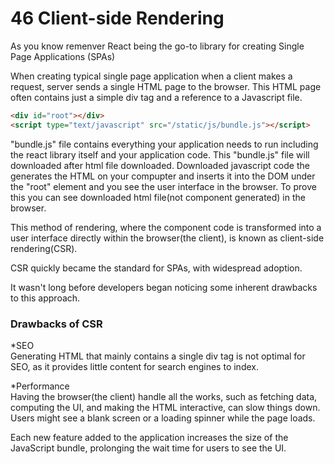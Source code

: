 # 46 Client-side Rendering  

As you know remenver React being the go-to library for creating Single Page Applications (SPAs)  

When creating typical single page application when a client makes a request, server sends a single HTML page to the browser. This HTML page often contains just a simple div tag and a reference to a Javascript file.   
```html
<div id="root"></div>
<script type="text/javascript" src="/static/js/bundle.js"></script>
```
"bundle.js" file contains everything your application needs to run including the react library itself and your application code. This "bundle.js" file will downloaded after html file downloaded. Downloaded javascript code the generates the HTML on your compupter and inserts it into the DOM under the "root" element and you see the user interface in the browser. To prove this you can see downloaded html file(not component generated) in the browser.   

This method of rendering, where the component code is transformed into a user interface directly within the browser(the client), is known as client-side rendering(CSR).  

CSR quickly became the standard for SPAs, with widespread adoption.  

It wasn't long before developers began noticing some inherent drawbacks to this approach.  

### Drawbacks of CSR  
*SEO  
Generating HTML that mainly contains a single div tag is not optimal for SEO, as it provides little content for search engines to index.  

*Performance  
Having the browser(the client) handle all the works, such as fetching data, computing the UI, and making the HTML interactive, can slow things down. Users might see a blank screen or a loading spinner while the page loads.  

Each new feature added to the application increases the size of the JavaScript bundle, prolonging the wait time for users to see the UI.   

